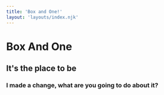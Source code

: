 ```yaml
---
title: 'Box and One!'
layout: 'layouts/index.njk'
---
```

# Box And One
## It's the place to be
### I made a change, what are you going to do about it?
